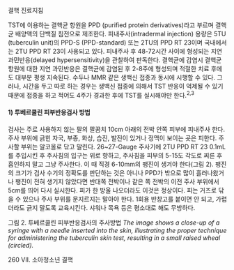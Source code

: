 결핵 진료지침

TST에 이용하는 결핵균 항원을 PPD (purified protein derivatives)라고 부르며 결핵균 배양액의 단백질 침전으로 제조한다. 피내주사(intradermal injection) 용량은 5TU (tuberculin unit)의 PPD-S (PPD-standard) 또는 2TU의 PPD RT 23이며 국내에서는 2TU PPD RT 23이 사용되고 있다.
피내주사 후 48-72시간 사이에 형성되는 지연 과민반응(delayed hypersensitivity)을 관찰하여 판독한다. 결핵균에 감염시 결핵균 항원에 대한 지연 과민반응은 결핵균에 감염된 후 2-8주에 형성되며 적절한 치료 후에도 대부분 평생 지속된다.
수두나 MMR 같은 생백신 접종과 동시에 시행할 수 있다. 그러나, 시간을 두고 따로 하는 경우는 생백신 접종에 의해서 TST 반응이 억제될 수 있기 때문에 접종을 하고 적어도 4주가 경과한 후에 TST를 실시해야만 한다.<sup>2,3</sup>

#### 1) 투베르쿨린 피부반응검사 방법
검사는 주로 사용하지 않는 팔의 팔꿈치 10cm 아래의 전박 안쪽 피부에 피내주사 한다. 주사 부위에 긁힌 자국, 부종, 화상, 습진, 발진이 있거나 정맥이 보이는 곳은 피한다. 주사할 부위는 알코올로 닦고 말린다.
26~27-Gauge 주사기에 2TU PPD RT 23 0.1mL를 주입시킨 후 주사침의 입구는 위로 향하고, 주사침을 피부의 5-15도 각도로 찌른 후 흡인하지 말고 그냥 주사한다. 이 때 직경 6-10mm의 팽진이 생겨야 한다(그림 2). 팽진의 크기가 검사 수기의 정확도를 판단하는 것은 아니나 PPD가 밖으로 많이 흘러나왔거나 팽진이 전혀 생기지 않았다면 반대쪽 전박이나 같은 쪽 전박의 이전 주사 부위에서 5cm를 띄어 다시 실시한다.
피가 한 방울 나오더라도 이것은 정상이다. 피는 거즈로 닦을 수 있으나 주사 부위를 문지르지는 말아야 한다. 1회용 반창고를 붙이면 안 되고, 가렵더라도 긁지 말도록 교육시킨다. 샤워나 목욕 등은 평소대로 해도 무방하다.

그림 2. 투베르쿨린 피부반응검사의 주사방법
*The image shows a close-up of a syringe with a needle inserted into the skin, illustrating the proper technique for administering the tuberculin skin test, resulting in a small raised wheal (circled).*

<PAGE>260
VII. 소아청소년 결핵